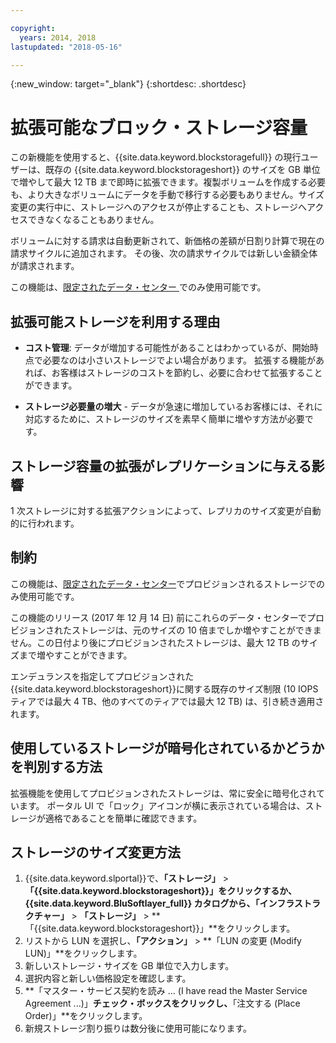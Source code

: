 ```yaml
---

copyright:
  years: 2014, 2018
lastupdated: "2018-05-16"

---
```

{:new_window: target="_blank"}
{:shortdesc: .shortdesc}

# 拡張可能なブロック・ストレージ容量

この新機能を使用すると、{{site.data.keyword.blockstoragefull}} の現行ユーザーは、既存の {{site.data.keyword.blockstorageshort}} のサイズを GB 単位で増やして最大 12 TB まで即時に拡張できます。複製ボリュームを作成する必要も、より大きなボリュームにデータを手動で移行する必要もありません。サイズ変更の実行中に、ストレージへのアクセスが停止することも、ストレージへアクセスできなくなることもありません。 

ボリュームに対する請求は自動更新されて、新価格の差額が日割り計算で現在の請求サイクルに追加されます。 その後、次の請求サイクルでは新しい金額全体が請求されます。

この機能は、[限定されたデータ・センター ](new-ibm-block-and-file-storage-location-and-features.html)でのみ使用可能です。 

## 拡張可能ストレージを利用する理由

- **コスト管理**: データが増加する可能性があることはわかっているが、開始時点で必要なのは小さいストレージでよい場合があります。 拡張する機能があれば、お客様はストレージのコストを節約し、必要に合わせて拡張することができます。  

- **ストレージ必要量の増大** - データが急速に増加しているお客様には、それに対応するために、ストレージのサイズを素早く簡単に増やす方法が必要です。

## ストレージ容量の拡張がレプリケーションに与える影響

1 次ストレージに対する拡張アクションによって、レプリカのサイズ変更が自動的に行われます。 

## 制約

この機能は、[限定されたデータ・センター](new-ibm-block-and-file-storage-location-and-features.html)でプロビジョンされるストレージでのみ使用可能です。 

この機能のリリース (2017 年 12 月 14 日) 前にこれらのデータ・センターでプロビジョンされたストレージは、元のサイズの 10 倍までしか増やすことができません。この日付より後にプロビジョンされたストレージは、最大 12 TB のサイズまで増やすことができます。 

エンデュランスを指定してプロビジョンされた{{site.data.keyword.blockstorageshort}}に関する既存のサイズ制限 (10 IOPS ティアでは最大 4 TB、他のすべてのティアでは最大 12 TB) は、引き続き適用されます。

## 使用しているストレージが暗号化されているかどうかを判別する方法

拡張機能を使用してプロビジョンされたストレージは、常に安全に暗号化されています。 ポータル UI で「ロック」アイコンが横に表示されている場合は、ストレージが適格であることを簡単に確認できます。 

## ストレージのサイズ変更方法

1. {{site.data.keyword.slportal}}で、**「ストレージ」** > **「{{site.data.keyword.blockstorageshort}}」**をクリックするか、{{site.data.keyword.BluSoftlayer_full}} カタログから、**「インフラストラクチャー」** > **「ストレージ」** > **「{{site.data.keyword.blockstorageshort}}」**をクリックします。
2. リストから LUN を選択し、**「アクション」** > **「LUN の変更 (Modify LUN)」**をクリックします。
3. 新しいストレージ・サイズを GB 単位で入力します。
4. 選択内容と新しい価格設定を確認します。
5. **「マスター・サービス契約を読み ... (I have read the Master Service Agreement ...)」**チェック・ボックスをクリックし、**「注文する (Place Order)」**をクリックします。
6. 新規ストレージ割り振りは数分後に使用可能になります。
  
